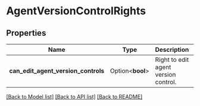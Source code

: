 # AgentVersionControlRights

## Properties

Name | Type | Description | Notes
------------ | ------------- | ------------- | -------------
**can_edit_agent_version_controls** | Option<**bool**> | Right to edit agent version control. | [optional]

[[Back to Model list]](../README.md#documentation-for-models) [[Back to API list]](../README.md#documentation-for-api-endpoints) [[Back to README]](../README.md)


